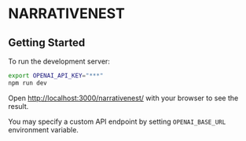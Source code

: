 # NARRATIVENEST


## Getting Started

To run the development server:

```bash
export OPENAI_API_KEY="***"
npm run dev
```

Open [http://localhost:3000/narrativenest/](http://localhost:3000/narrativenest/) with your browser to see the result.

You may specify a custom API endpoint by setting `OPENAI_BASE_URL` environment variable.

